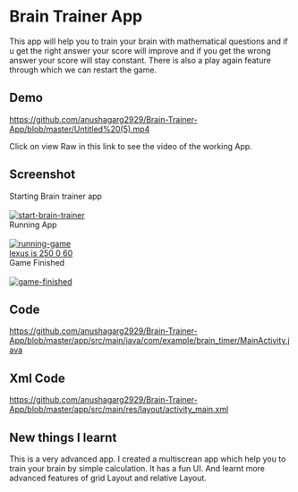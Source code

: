 
# Brain Trainer App

This app will help you to train your brain with mathematical questions and if u get the right answer your score will improve and if you get the wrong answer your score will stay constant. There is also a play again feature through which we can restart the game. 
## Demo

https://github.com/anushagarg2929/Brain-Trainer-App/blob/master/Untitled%20(5).mp4

Click on view Raw in this link to see the video of the working App.
## Screenshot

<div> Starting Brain trainer app </div><br>
<a href="https://ibb.co/wsMyqNv"><img src="https://i.ibb.co/WtgnXWT/start-brain-trainer.png" alt="start-brain-trainer" border="0"></a>

<div>Running App</div><br>
<a href="https://ibb.co/YBN3RZC"><img src="https://i.ibb.co/gZr3jV2/running-game.png" alt="running-game" border="0"></a><br /><a target='_blank' href='https://statewideinventory.org/lexus-0-60-times'>lexus is 250 0 60</a><br />

<div>Game Finished</div><br>
<a href="https://ibb.co/L1ybkQv"><img src="https://i.ibb.co/5L3tMY2/game-finished.png" alt="game-finished" border="0"></a>

## Code

https://github.com/anushagarg2929/Brain-Trainer-App/blob/master/app/src/main/java/com/example/brain_timer/MainActivity.java
## Xml Code

https://github.com/anushagarg2929/Brain-Trainer-App/blob/master/app/src/main/res/layout/activity_main.xml
## New things I learnt

This is a very advanced app. I created a multiscrean app which help you to train your brain by simple calculation. It has a fun UI. And learnt more advanced features of grid Layout and relative Layout.
